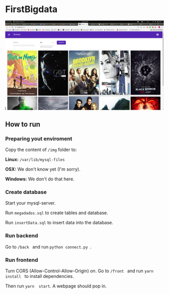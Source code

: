 # FirstBigdata

![example](https://github.com/gabsmoreira/FirstBigdata/blob/master/Diagrama/top.png?raw=true)


## How to run

### Preparing yout enviroment
Copy the content of ```/img``` folder to:

**Linux:** ```/var/lib/mysql-files```

**OSX:** We don't know yet (I'm sorry).

**Windows:** We don't do that here.

### Create database
Start your mysql-server.

Run ```megadados.sql``` to create tables and database.

Run ```insertData.sql``` to insert data into the database.

### Run backend
Go to ```/back ``` and run ```python connect.py ```.



### Run frontend
Turn CORS (Allow-Control-Allow-Origin) on. 
Go to ```/front ``` and run ```yarn install ``` to install dependencies.

Then run ```yarn  start```. A webpage should pop in.
